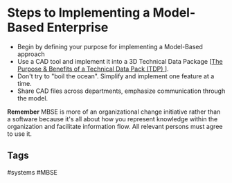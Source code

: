 # Steps to Implementing a Model-Based Enterprise 

* Begin by defining your purpose for implementing a Model-Based approach
* Use a CAD tool and implement it into a 3D Technical Data Package [[The Purpose & Benefits of a Technical Data Pack (TDP) ](../202110032329)].  
* Don't try to "boil the ocean". Simplify and implement one feature at a time.
* Share CAD files across departments, emphasize communication through the model.

**Remember** MBSE is more of an organizational change initiative rather than a software because it's all about how you represent knowledge within the organization and facilitate information flow. All relevant persons must agree to use it.  

## Tags
#systems #MBSE
